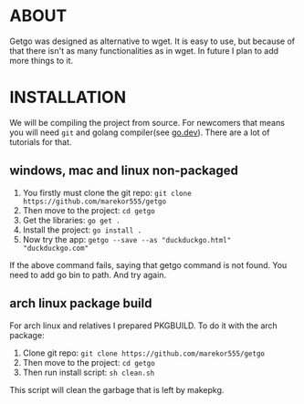 # ABOUT
Getgo was designed as alternative to wget. 
It is easy to use, but because of that there isn't as many functionalities as in wget.
In future I plan to add more things to it.
# INSTALLATION
We will be compiling the project from source.
For newcomers that means you will need `git` and golang compiler(see [go.dev](https://go.dev/dl)). There are a lot of tutorials for that.
## windows, mac and linux non-packaged
1. You firstly must clone the git repo: `git clone https://github.com/marekor555/getgo`
2. Then move to the project: `cd getgo`
3. Get the libraries: `go get .`
4. Install the project: `go install .`
3. Now try the app: `getgo --save --as "duckduckgo.html" "duckduckgo.com"`

If the above command fails, saying that getgo command is not found. 
You need to add go bin to path. And try again.
## arch linux package build
For arch linux and relatives I prepared PKGBUILD.
To do it with the arch package:

1. Clone git repo: `git clone https://github.com/marekor555/getgo`
2. Then move to the project: `cd getgo`
3. Then run install script: `sh clean.sh`

This script will clean the garbage that is left by makepkg.
